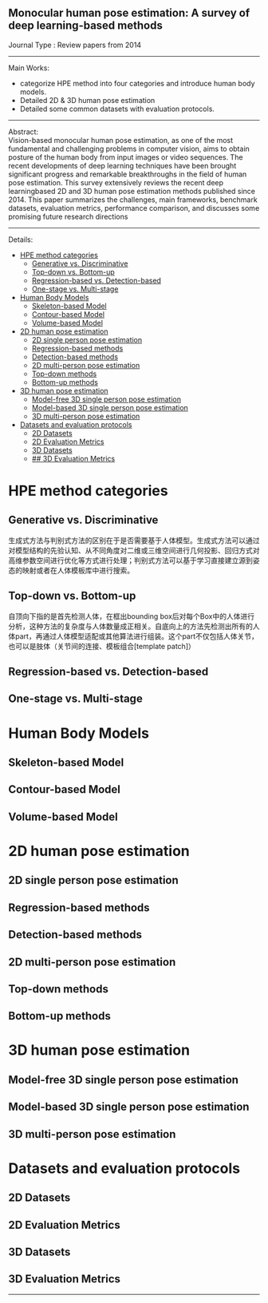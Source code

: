 Monocular human pose estimation: A survey of deep learning-based methods  
---
Journal Type : Review papers from 2014 

---
Main Works: 
- categorize HPE method into four categories and introduce human body models. 
- Detailed 2D & 3D human pose estimation 
- Detailed some common datasets with evaluation protocols.
---
Abstract:    
Vision-based monocular human pose estimation, as one of the most fundamental and challenging problems
in computer vision, aims to obtain posture of the human body from input images or video sequences. The
recent developments of deep learning techniques have been brought significant progress and remarkable
breakthroughs in the field of human pose estimation. This survey extensively reviews the recent deep learningbased 2D and 3D human pose estimation methods published since 2014. This paper summarizes the challenges,
main frameworks, benchmark datasets, evaluation metrics, performance comparison, and discusses some
promising future research directions

---
Details:  
- [HPE method categories](#hpe-method-categories)
  - [Generative vs. Discriminative](#generative-vs-discriminative)
  - [Top-down vs. Bottom-up](#top-down-vs-bottom-up)
  - [Regression-based vs. Detection-based](#regression-based-vs-detection-based)
  - [One-stage vs. Multi-stage](#one-stage-vs-multi-stage)
- [Human Body Models](#human-body-models)
  - [Skeleton-based Model](#skeleton-based-model)
  - [Contour-based Model](#contour-based-model)
  - [Volume-based Model](#volume-based-model)
- [2D human pose estimation](#2d-human-pose-estimation)
  - [2D single person pose estimation](#2d-single-person-pose-estimation)
  - [Regression-based methods](#regression-based-methods)
  - [Detection-based methods](#detection-based-methods)
  - [2D multi-person pose estimation](#2d-multi-person-pose-estimation)
  - [Top-down methods](#top-down-methods)
  - [Bottom-up methods](#bottom-up-methods)
- [3D human pose estimation](#3d-human-pose-estimation)
  - [Model-free 3D single person pose estimation](#model-free-3d-single-person-pose-estimation)
  - [Model-based 3D single person pose estimation](#model-based-3d-single-person-pose-estimation)
  - [3D multi-person pose estimation](#3d-multi-person-pose-estimation)
- [Datasets and evaluation protocols](#datasets-and-evaluation-protocols)
  - [2D Datasets](#2d-datasets)
  - [2D Evaluation Metrics](#2d-evaluation-metrics)
  - [3D Datasets](#3d-datasets)
  - [## 3D Evaluation Metrics](#h2-id3d-evaluation-metrics-33d-evaluation-metricsh2)
# HPE method categories
## Generative vs. Discriminative
生成式方法与判别式方法的区别在于是否需要基于人体模型。生成式方法可以通过对模型结构的先验认知、从不同角度对二维或三维空间进行几何投影、回归方式对高维参数空间进行优化等方式进行处理；判别式方法可以基于学习直接建立源到姿态的映射或者在人体模板库中进行搜索。
## Top-down vs. Bottom-up
自顶向下指的是首先检测人体，在框出bounding box后对每个Box中的人体进行分析，这种方法的复杂度与人体数量成正相关。自底向上的方法先检测出所有的人体part，再通过人体模型适配或其他算法进行组装。这个part不仅包括人体关节，也可以是肢体（关节间的连接、模板组合[template patch]）
## Regression-based vs. Detection-based
## One-stage vs. Multi-stage
# Human Body Models
## Skeleton-based Model
## Contour-based Model
## Volume-based Model
# 2D human pose estimation
## 2D single person pose estimation
## Regression-based methods
## Detection-based methods
## 2D multi-person pose estimation
## Top-down methods
## Bottom-up methods
# 3D human pose estimation
## Model-free 3D single person pose estimation
## Model-based 3D single person pose estimation
## 3D multi-person pose estimation
# Datasets and evaluation protocols
## 2D Datasets
## 2D Evaluation Metrics
## 3D Datasets 
## 3D Evaluation Metrics
---
